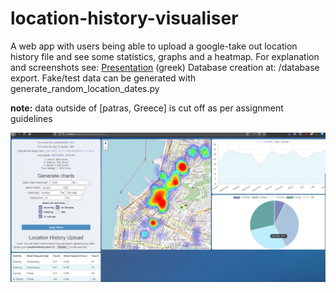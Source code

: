# location-history-visualiser
A web app with users being able to upload a google-take out location history file and see some statistics, graphs and a heatmap.
For explanation and screenshots see: [Presentation](/presentation.pdf) (greek)
Database creation at: /database export. Fake/test data can be generated with generate_random_location_dates.py

<b>note:</b> data outside of [patras, Greece] is cut off as per assignment guidelines

![heatmap, statistics](/other/overview.png?raw=true "Overview")